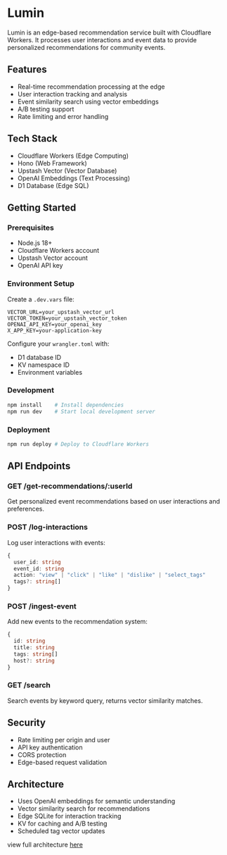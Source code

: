 # Lumin

Lumin is an edge-based recommendation service built with Cloudflare Workers. It processes user interactions and event data to provide personalized recommendations for community events.

## Features

- Real-time recommendation processing at the edge
- User interaction tracking and analysis
- Event similarity search using vector embeddings
- A/B testing support
- Rate limiting and error handling

## Tech Stack

- Cloudflare Workers (Edge Computing)
- Hono (Web Framework)
- Upstash Vector (Vector Database)
- OpenAI Embeddings (Text Processing)
- D1 Database (Edge SQL)

## Getting Started

### Prerequisites

- Node.js 18+
- Cloudflare Workers account
- Upstash Vector account
- OpenAI API key

### Environment Setup

Create a `.dev.vars` file:
```env
VECTOR_URL=your_upstash_vector_url
VECTOR_TOKEN=your_upstash_vector_token
OPENAI_API_KEY=your_openai_key
X_APP_KEY=your-application-key
```

Configure your `wrangler.toml` with:
- D1 database ID
- KV namespace ID
- Environment variables

### Development

```bash
npm install    # Install dependencies
npm run dev    # Start local development server
```

### Deployment

```bash
npm run deploy # Deploy to Cloudflare Workers
```

## API Endpoints

### GET /get-recommendations/:userId

Get personalized event recommendations based on user interactions and preferences.

### POST /log-interactions

Log user interactions with events:

```typescript
{
  user_id: string
  event_id: string
  action: "view" | "click" | "like" | "dislike" | "select_tags"
  tags?: string[]
}
```

### POST /ingest-event

Add new events to the recommendation system:

```typescript
{
  id: string
  title: string
  tags: string[]
  host?: string
}
```

### GET /search

Search events by keyword query, returns vector similarity matches.

## Security

- Rate limiting per origin and user
- API key authentication
- CORS protection
- Edge-based request validation

## Architecture

- Uses OpenAI embeddings for semantic understanding
- Vector similarity search for recommendations
- Edge SQLite for interaction tracking
- KV for caching and A/B testing
- Scheduled tag vector updates

view full architecture [here](https://excalidraw.com/#json=T0FgGo0V8KY4nhcWL2IHG,TX5w1r5KBh0glXcOy84EHw)
